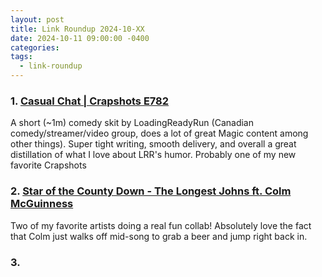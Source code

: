 ```yaml
---
layout: post
title: Link Roundup 2024-10-XX
date: 2024-10-11 09:00:00 -0400
categories: 
tags:
  - link-roundup
---
```

### 1. [Casual Chat | Crapshots E782](https://www.youtube.com/watch?v=NAldLejDjeY)

A short (~1m) comedy skit by LoadingReadyRun (Canadian comedy/streamer/video group, does a lot of great Magic content among other things). Super tight writing, smooth delivery, and overall a great distillation of what I love about LRR's humor. Probably one of my new favorite Crapshots

### 2. [Star of the County Down - The Longest Johns ft. Colm McGuinness](https://www.youtube.com/watch?v=J7KeQzhfOQE)

Two of my favorite artists doing a real fun collab! Absolutely love the fact that Colm just walks off mid-song to grab a beer and jump right back in.

### 3. 